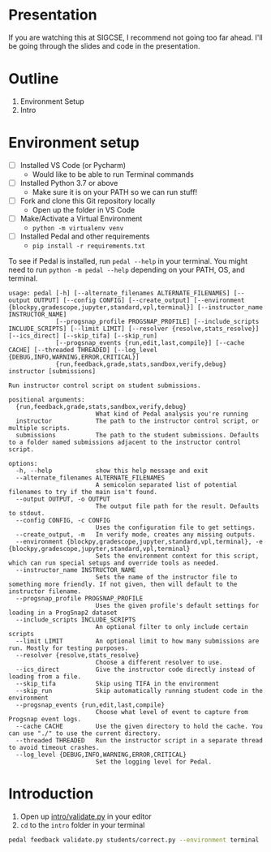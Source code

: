 # Presentation

If you are watching this at SIGCSE, I recommend not going too far ahead. I'll be going through the slides and code in the presentation.


# Outline

1. Environment Setup
2. Intro


# Environment setup

- [ ] Installed VS Code (or Pycharm)
    - Would like to be able to run Terminal commands
- [ ] Installed Python 3.7 or above
    - Make sure it is on your PATH so we can run stuff!
- [ ] Fork and clone this Git repository locally
    - Open up the folder in VS Code
- [ ] Make/Activate a Virtual Environment
    - `python -m virtualenv venv`
- [ ] Installed Pedal and other requirements
    - `pip install -r requirements.txt`

To see if Pedal is installed, run `pedal --help` in your terminal. You might need to run
`python -m pedal --help` depending on your PATH, OS, and terminal.

```
usage: pedal [-h] [--alternate_filenames ALTERNATE_FILENAMES] [--output OUTPUT] [--config CONFIG] [--create_output] [--environment {blockpy,gradescope,jupyter,standard,vpl,terminal}] [--instructor_name INSTRUCTOR_NAME]
             [--progsnap_profile PROGSNAP_PROFILE] [--include_scripts INCLUDE_SCRIPTS] [--limit LIMIT] [--resolver {resolve,stats_resolve}] [--ics_direct] [--skip_tifa] [--skip_run]
             [--progsnap_events {run,edit,last,compile}] [--cache CACHE] [--threaded THREADED] [--log_level {DEBUG,INFO,WARNING,ERROR,CRITICAL}]
             {run,feedback,grade,stats,sandbox,verify,debug} instructor [submissions]

Run instructor control script on student submissions.

positional arguments:
  {run,feedback,grade,stats,sandbox,verify,debug}
                        What kind of Pedal analysis you're running
  instructor            The path to the instructor control script, or multiple scripts.
  submissions           The path to the student submissions. Defaults to a folder named submissions adjacent to the instructor control script.

options:
  -h, --help            show this help message and exit
  --alternate_filenames ALTERNATE_FILENAMES
                        A semicolon separated list of potential filenames to try if the main isn't found.
  --output OUTPUT, -o OUTPUT
                        The output file path for the result. Defaults to stdout.
  --config CONFIG, -c CONFIG
                        Uses the configuration file to get settings.
  --create_output, -m   In verify mode, creates any missing outputs.
  --environment {blockpy,gradescope,jupyter,standard,vpl,terminal}, -e {blockpy,gradescope,jupyter,standard,vpl,terminal}
                        Sets the environment context for this script, which can run special setups and override tools as needed.
  --instructor_name INSTRUCTOR_NAME
                        Sets the name of the instructor file to something more friendly. If not given, then will default to the instructor filename.
  --progsnap_profile PROGSNAP_PROFILE
                        Uses the given profile's default settings for loading in a ProgSnap2 dataset
  --include_scripts INCLUDE_SCRIPTS
                        An optional filter to only include certain scripts
  --limit LIMIT         An optional limit to how many submissions are run. Mostly for testing purposes.
  --resolver {resolve,stats_resolve}
                        Choose a different resolver to use.
  --ics_direct          Give the instructor code directly instead of loading from a file.
  --skip_tifa           Skip using TIFA in the environment
  --skip_run            Skip automatically running student code in the environment
  --progsnap_events {run,edit,last,compile}
                        Choose what level of event to capture from Progsnap event logs.
  --cache CACHE         Use the given directory to hold the cache. You can use "./" to use the current directory.
  --threaded THREADED   Run the instructor script in a separate thread to avoid timeout crashes.
  --log_level {DEBUG,INFO,WARNING,ERROR,CRITICAL}
                        Set the logging level for Pedal.
```

# Introduction

1. Open up [intro/validate.py](intro/validate.py) in your editor
2. `cd` to the `intro` folder in your terminal

```sh
pedal feedback validate.py students/correct.py --environment terminal
```